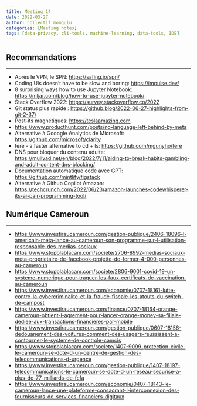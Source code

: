 ```yaml
---
title: Meeting 14
date: 2022-03-27
author: collectif mongulu
categories: [Meeting notes]
tags: [data-privacy, cli-tools, machine-learning, data-tools, IDE]
---
```


## Recommandations
---

- Après le VPN, le SPN: <https://safing.io/spn/>
- Coding UIs doesn’t have to be slow and boring: <https://impulse.dev/>
- 8 surprising ways how to use Jupyter Notebook: <https://mljar.com/blog/how-to-use-jupyter-notebook/>
- Stack Overflow 2022: <https://survey.stackoverflow.co/2022>
- Git status plus rapide : <https://github.blog/2022-06-27-highlights-from-git-2-37/>
- Post-its magnétiques: <https://teslaamazing.com>
- <https://www.producthunt.com/posts/no-language-left-behind-by-meta>
- Alternative à Gooogle Analytics de Microsoft: <https://github.com/microsoft/clarity>
- tere - a faster alternative to cd + ls: <https://github.com/mgunyho/tere>
- DNS pour bloquer du contenu adulte: <https://mullvad.net/en/blog/2022/7/11/aiding-to-break-habits-gambling-and-adult-content-dns-blocking/>
- Documentation automatique code avec GPT: <https://github.com/mintlify/figstack>
- Alternative à Github Copilot Amazon: <https://techcrunch.com/2022/06/23/amazon-launches-codewhisperer-its-ai-pair-programming-tool/>



## Numérique Cameroun
---

- <https://www.investiraucameroun.com/gestion-publique/2406-18096-l-americain-meta-lance-au-cameroun-son-programme-sur-l-utilisation-responsable-des-medias-sociaux>
- <https://www.stopblablacam.com/societe/2706-8992-medias-sociaux-meta-proprietaire-de-facebook-projette-de-former-4-000-personnes-au-cameroun>
- <https://www.stopblablacam.com/societe/2806-9001-covid-19-un-systeme-numerique-pour-traquer-les-faux-certificats-de-vaccination-au-cameroun>
- <https://www.investiraucameroun.com/economie/0707-18161-lutte-contre-la-cybercriminalite-et-la-fraude-fiscale-les-atouts-du-switch-de-campost>
- <https://www.investiraucameroun.com/finance/0707-18164-orange-cameroun-obtient-l-agrement-pour-lancer-orange-money-sa-filiale-dediee-aux-transactions-financieres-par-mobile>
- <https://www.investiraucameroun.com/gestion-publique/0607-18156-dedouanement-des-voitures-comment-des-usagers-reussissent-a-contourner-le-systeme-de-controle-camcis>
- <https://www.stopblablacam.com/societe/1407-9099-protection-civile-le-cameroun-se-dote-d-un-centre-de-gestion-des-telecommunications-d-urgence>
- <https://www.investiraucameroun.com/gestion-publique/1407-18197-telecommunications-le-cameroun-se-dote-d-un-reseau-securise-a-plus-de-77-milliards-de-fcfa>
- <https://www.investiraucameroun.com/economie/0407-18143-le-cameroun-lance-une-plateforme-consacrant-l-interconnexion-des-fournisseurs-de-services-financiers-digitaux>
